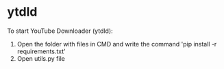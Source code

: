 # ytdld
To start YouTube Downloader (ytdld):
1. Open the folder with files in CMD and write the command 'pip install -r requirements.txt'
2. Open utils.py file

